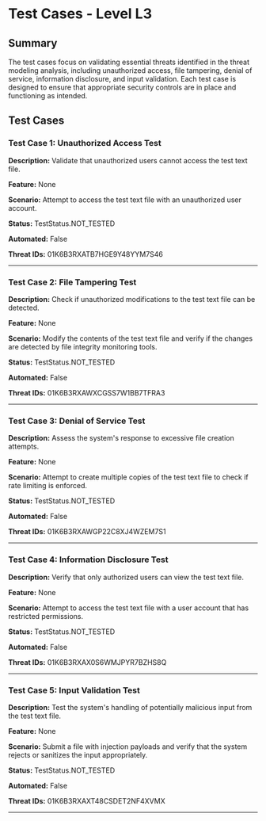 # Test Cases - Level L3

## Summary

The test cases focus on validating essential threats identified in the threat modeling analysis, including unauthorized access, file tampering, denial of service, information disclosure, and input validation. Each test case is designed to ensure that appropriate security controls are in place and functioning as intended.

## Test Cases

### Test Case 1: Unauthorized Access Test

**Description:** Validate that unauthorized users cannot access the test text file.

**Feature:** None

**Scenario:** Attempt to access the test text file with an unauthorized user account.

**Status:** TestStatus.NOT_TESTED

**Automated:** False

**Threat IDs:** 01K6B3RXATB7HGE9Y48YYM7S46

---

### Test Case 2: File Tampering Test

**Description:** Check if unauthorized modifications to the test text file can be detected.

**Feature:** None

**Scenario:** Modify the contents of the test text file and verify if the changes are detected by file integrity monitoring tools.

**Status:** TestStatus.NOT_TESTED

**Automated:** False

**Threat IDs:** 01K6B3RXAWXCGSS7W1BB7TFRA3

---

### Test Case 3: Denial of Service Test

**Description:** Assess the system's response to excessive file creation attempts.

**Feature:** None

**Scenario:** Attempt to create multiple copies of the test text file to check if rate limiting is enforced.

**Status:** TestStatus.NOT_TESTED

**Automated:** False

**Threat IDs:** 01K6B3RXAWGP22C8XJ4WZEM7S1

---

### Test Case 4: Information Disclosure Test

**Description:** Verify that only authorized users can view the test text file.

**Feature:** None

**Scenario:** Attempt to access the test text file with a user account that has restricted permissions.

**Status:** TestStatus.NOT_TESTED

**Automated:** False

**Threat IDs:** 01K6B3RXAX0S6WMJPYR7BZHS8Q

---

### Test Case 5: Input Validation Test

**Description:** Test the system's handling of potentially malicious input from the test text file.

**Feature:** None

**Scenario:** Submit a file with injection payloads and verify that the system rejects or sanitizes the input appropriately.

**Status:** TestStatus.NOT_TESTED

**Automated:** False

**Threat IDs:** 01K6B3RXAXT48CSDET2NF4XVMX

---

